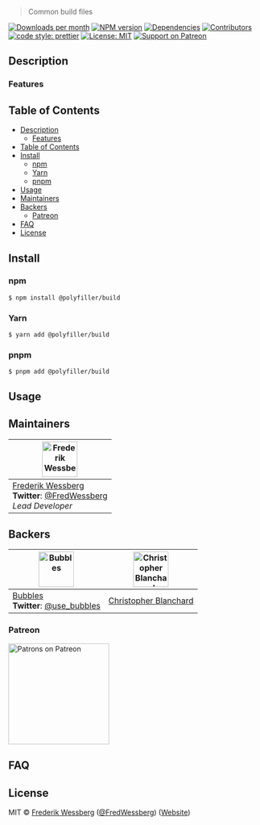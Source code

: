 <!-- SHADOW_SECTION_LOGO_START -->

<!-- SHADOW_SECTION_LOGO_END -->

<!-- SHADOW_SECTION_DESCRIPTION_SHORT_START -->

> Common build files

<!-- SHADOW_SECTION_DESCRIPTION_SHORT_END -->

<!-- SHADOW_SECTION_BADGES_START -->

<a href="https://npmcharts.com/compare/%40polyfiller%2Fbuild?minimal=true"><img alt="Downloads per month" src="https://img.shields.io/npm/dm/%40polyfiller%2Fbuild.svg"    /></a>
<a href="https://www.npmjs.com/package/%40polyfiller%2Fbuild"><img alt="NPM version" src="https://badge.fury.io/js/%40polyfiller%2Fbuild.svg"    /></a>
<a href="https://david-dm.org/polyfiller-org/polyfiller"><img alt="Dependencies" src="https://img.shields.io/david/polyfiller-org%2Fpolyfiller.svg"    /></a>
<a href="https://github.com/polyfiller-org/polyfiller/graphs/contributors"><img alt="Contributors" src="https://img.shields.io/github/contributors/polyfiller-org%2Fpolyfiller.svg"    /></a>
<a href="https://github.com/prettier/prettier"><img alt="code style: prettier" src="https://img.shields.io/badge/code_style-prettier-ff69b4.svg"    /></a>
<a href="https://opensource.org/licenses/MIT"><img alt="License: MIT" src="https://img.shields.io/badge/License-MIT-yellow.svg"    /></a>
<a href="https://www.patreon.com/bePatron?u=11315442"><img alt="Support on Patreon" src="https://img.shields.io/badge/patreon-donate-green.svg"    /></a>

<!-- SHADOW_SECTION_BADGES_END -->

<!-- SHADOW_SECTION_DESCRIPTION_LONG_START -->

## Description

<!-- SHADOW_SECTION_DESCRIPTION_LONG_END -->

<!-- SHADOW_SECTION_FEATURES_START -->

### Features

<!-- SHADOW_SECTION_FEATURES_END -->

<!-- SHADOW_SECTION_FEATURE_IMAGE_START -->

<!-- SHADOW_SECTION_FEATURE_IMAGE_END -->

<!-- SHADOW_SECTION_TOC_START -->

## Table of Contents

- [Description](#description)
  - [Features](#features)
- [Table of Contents](#table-of-contents)
- [Install](#install)
  - [npm](#npm)
  - [Yarn](#yarn)
  - [pnpm](#pnpm)
- [Usage](#usage)
- [Maintainers](#maintainers)
- [Backers](#backers)
  - [Patreon](#patreon)
- [FAQ](#faq)
- [License](#license)

<!-- SHADOW_SECTION_TOC_END -->

<!-- SHADOW_SECTION_INSTALL_START -->

## Install

### npm

```
$ npm install @polyfiller/build
```

### Yarn

```
$ yarn add @polyfiller/build
```

### pnpm

```
$ pnpm add @polyfiller/build
```

<!-- SHADOW_SECTION_INSTALL_END -->

<!-- SHADOW_SECTION_USAGE_START -->

## Usage

<!-- SHADOW_SECTION_USAGE_END -->

<!-- SHADOW_SECTION_CONTRIBUTING_START -->

<!-- SHADOW_SECTION_CONTRIBUTING_END -->

<!-- SHADOW_SECTION_MAINTAINERS_START -->

## Maintainers

| <a href="mailto:frederikwessberg@hotmail.com"><img alt="Frederik Wessberg" src="https://avatars2.githubusercontent.com/u/20454213?s=460&v=4" height="70"   /></a> |
| ----------------------------------------------------------------------------------------------------------------------------------------------------------------- |
| [Frederik Wessberg](mailto:frederikwessberg@hotmail.com)<br><strong>Twitter</strong>: [@FredWessberg](https://twitter.com/FredWessberg)<br>_Lead Developer_       |

<!-- SHADOW_SECTION_MAINTAINERS_END -->

<!-- SHADOW_SECTION_BACKERS_START -->

## Backers

| <a href="https://usebubbles.com"><img alt="Bubbles" src="https://uploads-ssl.webflow.com/5d682047c28b217055606673/5e5360be16879c1d0dca6514_icon-thin-128x128%402x.png" height="70"   /></a> | <a href="https://github.com/cblanc"><img alt="Christopher Blanchard" src="https://avatars0.githubusercontent.com/u/2160685?s=400&v=4" height="70"   /></a> |
| ------------------------------------------------------------------------------------------------------------------------------------------------------------------------------------------- | ---------------------------------------------------------------------------------------------------------------------------------------------------------- |
| [Bubbles](https://usebubbles.com)<br><strong>Twitter</strong>: [@use_bubbles](https://twitter.com/use_bubbles)                                                                              | [Christopher Blanchard](https://github.com/cblanc)                                                                                                         |

### Patreon

<a href="https://www.patreon.com/bePatron?u=11315442"><img alt="Patrons on Patreon" src="https://img.shields.io/endpoint.svg?url=https://shieldsio-patreon.herokuapp.com/wessberg"  width="200"  /></a>

<!-- SHADOW_SECTION_BACKERS_END -->

<!-- SHADOW_SECTION_FAQ_START -->

## FAQ

<!-- SHADOW_SECTION_FAQ_END -->

<!-- SHADOW_SECTION_LICENSE_START -->

## License

MIT © [Frederik Wessberg](mailto:frederikwessberg@hotmail.com) ([@FredWessberg](https://twitter.com/FredWessberg)) ([Website](https://github.com/wessberg))

<!-- SHADOW_SECTION_LICENSE_END -->

